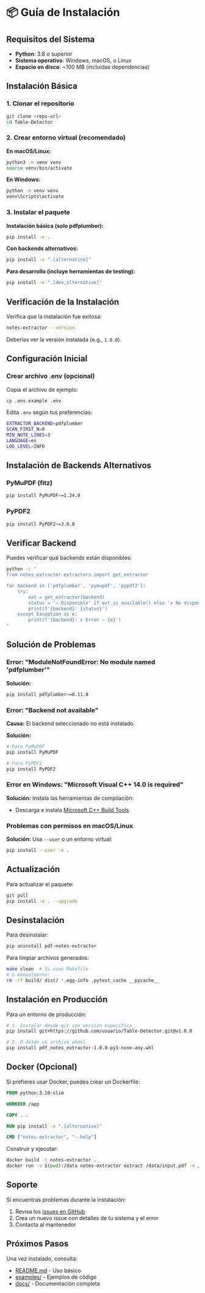 # 📦 Guía de Instalación

## Requisitos del Sistema

- **Python**: 3.8 o superior
- **Sistema operativo**: Windows, macOS, o Linux
- **Espacio en disco**: ~100 MB (incluidas dependencias)

## Instalación Básica

### 1. Clonar el repositorio

```bash
git clone <repo-url>
cd Table-Detector
```

### 2. Crear entorno virtual (recomendado)

**En macOS/Linux:**
```bash
python3 -m venv venv
source venv/bin/activate
```

**En Windows:**
```bash
python -m venv venv
venv\Scripts\activate
```

### 3. Instalar el paquete

**Instalación básica (solo pdfplumber):**
```bash
pip install -e .
```

**Con backends alternativos:**
```bash
pip install -e ".[alternative]"
```

**Para desarrollo (incluye herramientas de testing):**
```bash
pip install -e ".[dev,alternative]"
```

## Verificación de la Instalación

Verifica que la instalación fue exitosa:

```bash
notes-extractor --version
```

Deberías ver la versión instalada (e.g., `1.0.0`).

## Configuración Inicial

### Crear archivo .env (opcional)

Copia el archivo de ejemplo:

```bash
cp .env.example .env
```

Edita `.env` según tus preferencias:

```bash
EXTRACTOR_BACKEND=pdfplumber
SCAN_FIRST_N=0
MIN_NOTE_LINES=3
LANGUAGE=es
LOG_LEVEL=INFO
```

## Instalación de Backends Alternativos

### PyMuPDF (fitz)

```bash
pip install PyMuPDF>=1.24.0
```

### PyPDF2

```bash
pip install PyPDF2>=3.0.0
```

## Verificar Backend

Puedes verificar qué backends están disponibles:

```bash
python -c "
from notes_extractor.extractors import get_extractor

for backend in ['pdfplumber', 'pymupdf', 'pypdf2']:
    try:
        ext = get_extractor(backend)
        status = '✓ Disponible' if ext.is_available() else '✗ No disponible'
        print(f'{backend}: {status}')
    except Exception as e:
        print(f'{backend}: ✗ Error - {e}')
"
```

## Solución de Problemas

### Error: "ModuleNotFoundError: No module named 'pdfplumber'"

**Solución:**
```bash
pip install pdfplumber>=0.11.0
```

### Error: "Backend not available"

**Causa:** El backend seleccionado no está instalado.

**Solución:**
```bash
# Para PyMuPDF
pip install PyMuPDF

# Para PyPDF2
pip install PyPDF2
```

### Error en Windows: "Microsoft Visual C++ 14.0 is required"

**Solución:** Instala las herramientas de compilación:
- Descarga e instala [Microsoft C++ Build Tools](https://visualstudio.microsoft.com/visual-cpp-build-tools/)

### Problemas con permisos en macOS/Linux

**Solución:** Usa `--user` o un entorno virtual:
```bash
pip install --user -e .
```

## Actualización

Para actualizar el paquete:

```bash
git pull
pip install -e . --upgrade
```

## Desinstalación

Para desinstalar:

```bash
pip uninstall pdf-notes-extractor
```

Para limpiar archivos generados:

```bash
make clean  # Si usas Makefile
# o manualmente:
rm -rf build/ dist/ *.egg-info .pytest_cache __pycache__
```

## Instalación en Producción

Para un entorno de producción:

```bash
# 1. Instalar desde git con versión específica
pip install git+https://github.com/usuario/Table-Detector.git@v1.0.0

# 2. O desde un archivo wheel
pip install pdf_notes_extractor-1.0.0-py3-none-any.whl
```

## Docker (Opcional)

Si prefieres usar Docker, puedes crear un Dockerfile:

```dockerfile
FROM python:3.10-slim

WORKDIR /app

COPY . .

RUN pip install -e ".[alternative]"

CMD ["notes-extractor", "--help"]
```

Construir y ejecutar:

```bash
docker build -t notes-extractor .
docker run -v $(pwd):/data notes-extractor extract /data/input.pdf -o /data/output.xlsx
```

## Soporte

Si encuentras problemas durante la instalación:

1. Revisa los [issues en GitHub](https://github.com/usuario/Table-Detector/issues)
2. Crea un nuevo issue con detalles de tu sistema y el error
3. Contacta al mantenedor

## Próximos Pasos

Una vez instalado, consulta:
- [README.md](README.md) - Uso básico
- [examples/](examples/) - Ejemplos de código
- [docs/](docs/) - Documentación completa
